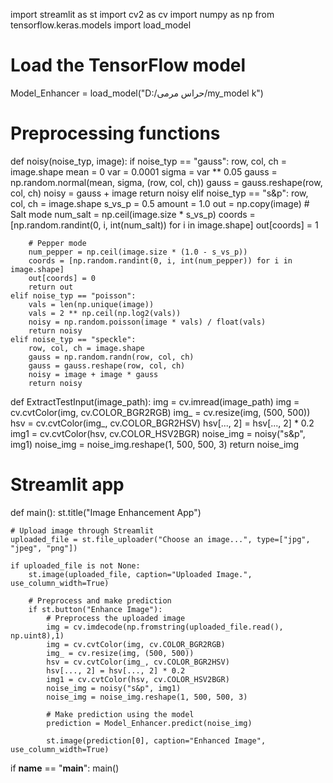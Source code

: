 import streamlit as st
import cv2 as cv
import numpy as np
from tensorflow.keras.models import load_model

# Load the TensorFlow model
Model_Enhancer = load_model("D:/حراس مرمى/my_model k")

# Preprocessing functions
def noisy(noise_typ, image):
    if noise_typ == "gauss":
        row, col, ch = image.shape
        mean = 0
        var = 0.0001
        sigma = var ** 0.05
        gauss = np.random.normal(mean, sigma, (row, col, ch))
        gauss = gauss.reshape(row, col, ch)
        noisy = gauss + image
        return noisy
    elif noise_typ == "s&p":
        row, col, ch = image.shape
        s_vs_p = 0.5
        amount = 1.0
        out = np.copy(image)
        # Salt mode
        num_salt = np.ceil(image.size * s_vs_p)
        coords = [np.random.randint(0, i, int(num_salt)) for i in image.shape]
        out[coords] = 1

        # Pepper mode
        num_pepper = np.ceil(image.size * (1.0 - s_vs_p))
        coords = [np.random.randint(0, i, int(num_pepper)) for i in image.shape]
        out[coords] = 0
        return out
    elif noise_typ == "poisson":
        vals = len(np.unique(image))
        vals = 2 ** np.ceil(np.log2(vals))
        noisy = np.random.poisson(image * vals) / float(vals)
        return noisy
    elif noise_typ == "speckle":
        row, col, ch = image.shape
        gauss = np.random.randn(row, col, ch)
        gauss = gauss.reshape(row, col, ch)
        noisy = image + image * gauss
        return noisy

def ExtractTestInput(image_path):
    img = cv.imread(image_path)
    img = cv.cvtColor(img, cv.COLOR_BGR2RGB)
    img_ = cv.resize(img, (500, 500))
    hsv = cv.cvtColor(img_, cv.COLOR_BGR2HSV)
    hsv[..., 2] = hsv[..., 2] * 0.2
    img1 = cv.cvtColor(hsv, cv.COLOR_HSV2BGR)
    noise_img = noisy("s&p", img1)
    noise_img = noise_img.reshape(1, 500, 500, 3)
    return noise_img

# Streamlit app
def main():
    st.title("Image Enhancement App")

    # Upload image through Streamlit
    uploaded_file = st.file_uploader("Choose an image...", type=["jpg", "jpeg", "png"])

    if uploaded_file is not None:
        st.image(uploaded_file, caption="Uploaded Image.", use_column_width=True)

        # Preprocess and make prediction
        if st.button("Enhance Image"):
            # Preprocess the uploaded image
            img = cv.imdecode(np.fromstring(uploaded_file.read(), np.uint8),1)
            img = cv.cvtColor(img, cv.COLOR_BGR2RGB)
            img_ = cv.resize(img, (500, 500))
            hsv = cv.cvtColor(img_, cv.COLOR_BGR2HSV)
            hsv[..., 2] = hsv[..., 2] * 0.2
            img1 = cv.cvtColor(hsv, cv.COLOR_HSV2BGR)
            noise_img = noisy("s&p", img1)
            noise_img = noise_img.reshape(1, 500, 500, 3)

            # Make prediction using the model
            prediction = Model_Enhancer.predict(noise_img)

            st.image(prediction[0], caption="Enhanced Image", use_column_width=True)

if __name__ == "__main__":
    main()
